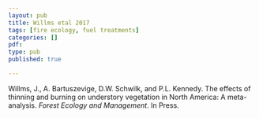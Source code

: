 ```yaml
---
layout: pub
title: Willms etal 2017
tags: [fire ecology, fuel treatments]
categories: []
pdf:
type: pub
published: true

---
```


Willms, J., A. Bartuszevige, D.W. Schwilk, and P.L. Kennedy. The effects of thinning and burning on understory vegetation in North America: A meta-analysis. <i>Forest Ecology and Management</i>. In Press.
